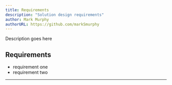 ```yaml
---
title: Requirements
description: "Solution design requirements"
author: Mark Murphy
authorURL: https://github.com/markSmurphy
---
```


Description goes here

## Requirements

* requirement one
* requirement two

---
